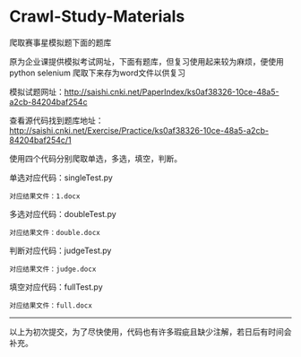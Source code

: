 # Crawl-Study-Materials
爬取赛事星模拟题下面的题库

原为企业课提供模拟考试网址，下面有题库，但复习使用起来较为麻烦，便使用python selenium 爬取下来存为word文件以供复习

模拟试题网址：http://saishi.cnki.net/PaperIndex/ks0af38326-10ce-48a5-a2cb-84204baf254c

查看源代码找到题库地址：http://saishi.cnki.net/Exercise/Practice/ks0af38326-10ce-48a5-a2cb-84204baf254c/1

使用四个代码分别爬取单选，多选，填空，判断。


单选对应代码：singleTest.py 

    对应结果文件：1.docx

多选对应代码：doubleTest.py

    对应结果文件：double.docx

判断对应代码：judgeTest.py

    对应结果文件：judge.docx

填空对应代码：fullTest.py

    对应结果文件：full.docx
    
-------------------------------
以上为初次提交，为了尽快使用，代码也有许多瑕疵且缺少注解，若日后有时间会补充。
